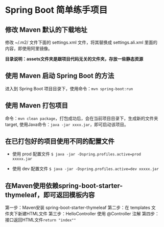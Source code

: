 # Spring Boot 简单练手项目


## 修改 Maven 默认的下载地址
修改 ~/.m2/ 文件下面的 settings.xml 文件，将其替换成 settings.ali.xml 里面的内容，即使用阿里镜像。  

**目录说明：assets文件夹是跟项目代码无关的文件夹，存放一些静态资源**  

## 使用 Maven 启动 Spring Boot 的方法
进入到 Spring Boot 项目目录下，使用命令：`mvn spring-boot:run`

## 使用 Maven 打包项目
命令：`mvn clean package`，打包成功后，会在当前项目目录下，生成新的文件夹target,
使用Java命令：`java -jar xxxx.jar`，即可启动该项目。

## 在已打包好的项目使用不同的配置文件
- 使用 prod 配置文件
`$ java -jar -Dspring.profiles.active=prod xxxxx.jar`

- 使用 dev 配置文件
`$ java -jar -Dspring.profiles.active=dev xxxxx.jar`

## 在Maven使用依赖spring-boot-starter-thymeleaf，即可返回模板内容
第一步：Maven安装 spring-boot-starter-thymeleaf 
第二步：在 templates 文件夹下新建HTML文件
第三步：HelloController 使用 @Controller 注解
第四步：接口返回HTML文件`return "index""`
